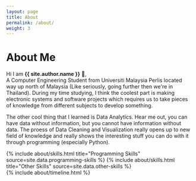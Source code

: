```yaml
---
layout: page
title: About
permalink: /about/
weight: 3
---
```


# **About Me**

Hi I am **{{ site.author.name }}** :wave:,<br>
A Computer Engineering Student from Universiti Malaysia Perlis located way up north of Malaysia (Like seriously, going further then we're in Thailand). During my time studying, I think the coolest part is making electronic systems and software projects which requires us to take pieces of knowledge from different subjects to develop something.

The other cool thing that I learned is Data Analytics. Hear me out, you can have data without information, but you cannot have information without data. The proess of Data Cleaning and Visualization really opens up to new field of knowledge and really shows the interesting stuff you can do with it through programming (especially Python).

<div class="row">
{% include about/skills.html title="Programming Skills" source=site.data.programming-skills %}
{% include about/skills.html title="Other Skills" source=site.data.other-skills %}
</div>

<div class="row">
{% include about/timeline.html %}
</div>